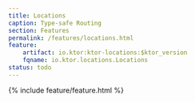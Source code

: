 ```yaml
---
title: Locations
caption: Type-safe Routing   
section: Features
permalink: /features/locations.html
feature:
    artifact: io.ktor:ktor-locations:$ktor_version
    fqname: io.ktor.locations.Locations
status: todo
---
```


{% include feature/feature.html %}
